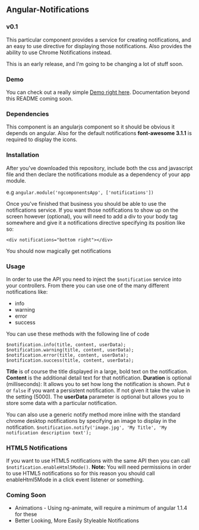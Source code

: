 ## Angular-Notifications

### v0.1

This particular component provides a service for creating notifications, and an
easy to use directive for displaying those notifications. Also provides the ability
to use Chrome Notifications instead.

This is an early release, and I'm going to be changing a lot of stuff soon.

### Demo
You can check out a really simple [Demo right here](http://derekries.github.io/angular-notifications). Documentation beyond this README coming soon.

### Dependencies
This component is an angularjs component so it should be obvious it depends on angular.
Also for the default notifications **font-awesome 3.1.1** is required to display the icons.

### Installation
After you've downloaded this repository, include both the css and javascript file
and then declare the notifications module as a dependency of your app module.

e.g `angular.module('ngcomponentsApp', ['notifications'])`

Once you've finished that business you should be able to use the notifications service.
If you want those notifications to show up on the screen however (optional), you
will need to add a div to your body tag somewhere and give it a notifications directive
specifying its position like so:

`<div notifications="bottom right"></div>`

You should now magically get notifications

### Usage

In order to use the API you need to inject the `$notification` service into
your controllers. From there you can use one of the many different notifications
like:

 * info
 * warning
 * error
 * success

You can use these methods with the following line of code

`$notification.info(title, content, userData);`
`$notification.warning(title, content, userData);`
`$notification.error(title, content, userData);`
`$notification.success(title, content, userData);`

**Title** is of course the title displayed in a large, bold text on the notification.
**Content** is the additional detail text for that notification.
**Duration** is optional (milliseconds): It allows you to set how long the notification is shown. Put `0` or `false` if you want a persistent notification. If not given it take the value in the setting (5000).
The **userData** parameter
is optional but allows you to store some data with a particular notification.

You can also use a generic notify method more inline with the standard chrome desktop
notifications by specifying an image to display in the notification.
`$notification.notify('image.jpg', 'My Title', 'My notification description text');`

### HTML5 Notifications
If you want to use HTML5 notifications with the same API then you can call
`$notification.enableHtml5Mode()`. **Note:** You will need permissions in
order to use HTML5 notifications so for this reason you should call enableHtml5Mode
in a click event listener or something.


### Coming Soon

 * Animations - Using ng-animate, will require a minimum of angular 1.1.4 for these
 * Better Looking, More Easily Styleable Notifications
